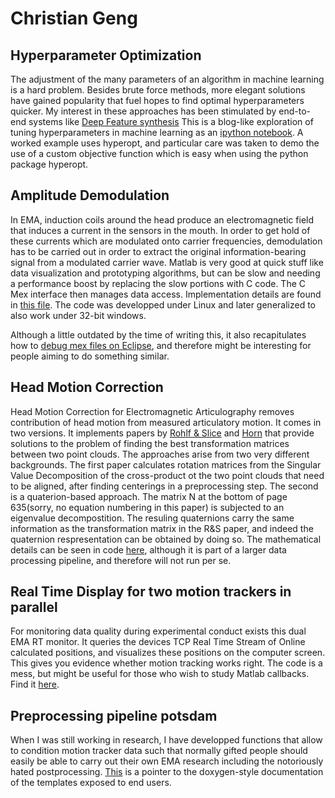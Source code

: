 # Christian Geng


## Hyperparameter Optimization

The adjustment of the many parameters of an algorithm in machine learning is a hard problem. Besides brute force methods, more elegant solutions have gained popularity that fuel hopes to find optimal hyperparameters quicker. My interest in these approaches has been stimulated by end-to-end systems like [Deep Feature synthesis](https://groups.csail.mit.edu/EVO-DesignOpt/groupWebSite/uploads/Site/DSAA_DSM_2015.pdf) 
This is a blog-like exploration of tuning hyperparameters in machine learning as an [ipython notebook](hyperparamsOptimization/tuneHyperPrams.ipynb). A worked example uses hyperopt, and particular care was taken to demo the use of a custom objective function which is easy when using the python package hyperopt.



## Amplitude Demodulation

In EMA, induction coils around the head produce an electromagnetic field that induces a current in the sensors in the mouth. In order to 
get hold of these currents which are modulated onto carrier frequencies, demodulation has to be carried out in order to extract the original information-bearing signal from a modulated carrier wave.
Matlab is very good at quick stuff like data visualization and prototyping algorithms, but can be slow and needing a performance boost by replacing the slow portions 
with C code. The C Mex interface then manages data access. Implementation details are found in [this file](AmpDemod/gradDemodCpp/src/gradDemod.cpp). The code was developped under 
Linux and later generalized to also work under 32-bit windows.

Although a little outdated by the time of writing this, it also recapitulates how to [debug mex files on Eclipse](AmpDemod/gradDemodCpp/src/mexOnEclipseNotes.txt),
and therefore might be interesting for people aiming to do something similar. 


## Head Motion Correction 
Head Motion Correction for Electromagnetic Articulography removes contribution of head motion from measured articulatory motion. 
It comes in two versions. It implements papers by [Rohlf & Slice](include/RohlfSlice_1990.pdf) and [Horn](include/hornQuaternion.pdf)
that provide solutions to the problem of finding the best transformation matrices between two point clouds. 
The approaches arise from two very different backgrounds. 
The first paper calculates rotation matrices from the Singular Value Decomposition of the cross-product ot the 
two point clouds that need to be aligned, after finding centerings in a preprocessing step.
 The second is a quaterion-based approach. The matrix N at the bottom of page 635(sorry, no equation numbering in this paper)
 is subjected to an eigenvalue decompostition. The resuling quaternions carry the same information as the transformation matrix in the R&S paper,
 and indeed the quaternion respresentation can be obtained by doing so. The mathematical details can be seen in code [here](include/philm/3dnew/rota_ini.m),
 although it is part of a larger data processing pipeline, and therefore will not run per se. 
 

## Real Time Display for two motion trackers in parallel

For monitoring data quality during experimental conduct exists this dual EMA RT monitor. 
It queries the devices TCP Real Time Stream of Online calculated positions, and visualizes these positions on the computer screen. This gives you evidence whether motion tracking works right. The code is a mess, but might be useful for those who wish to study Matlab callbacks. Find it [here](include/cgm/3DUoE/lida_rtmon_dual.m).


## Preprocessing pipeline potsdam

When I was still working in research, I have developped functions that allow to condition motion tracker data such that normally gifted people should easily be able to carry out their own EMA research including the notoriously hated postprocessing. [This](include/cgm/NDIWAVES/index.html) is a pointer to the doxygen-style documentation of the templates exposed to end users.



 
